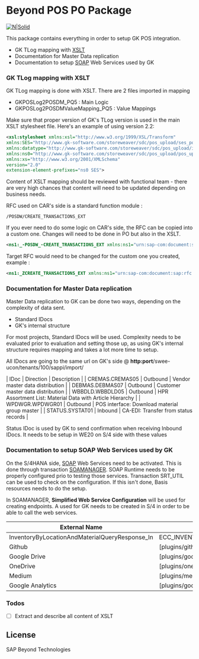 # Beyond POS PO Package

[![N|Solid](https://www.beyondtechnologies.com/wp-content/themes/beyond/images/beyond.png)](https://www.beyondtechnologies.com/)

This package contains everything in order to setup GK POS integration.

  - GK TLog mapping with [XSLT]
  - Documentation for Master Data replication
  - Documentation to setup [SOAP] Web Services used by GK

### GK TLog mapping with XSLT

GK TLog mapping is done with XSLT. There are 2 files imported in mapping 
- GKPOSLog2POSDM_PQ5 : Main Logic
- GKPOSLog2POSDMValueMapping_PQ5 : Value Mappings

Make sure that proper version of GK's TLog version is used in the main XSLT stylesheet file. Here's an example of using version 2.2:

```xml
<xsl:stylesheet xmlns:xsl="http://www.w3.org/1999/XSL/Transform"
xmlns:SES="http://www.gk-software.com/storeweaver/sdc/pos_upload/ses_pos_upload/2.2"
xmlns:datatype="http://www.gk-software.com/storeweaver/sdc/pos_upload/ixr_datatypes/2.2"
xmlns:ns0="http://www.gk-software.com/storeweaver/sdc/pos_upload/pos_upload/2.2" 
xmlns:xs="http://www.w3.org/2001/XMLSchema" 
version="2.0" 
extension-element-prefixes="ns0 SES">
```

Content of XSLT mapping should be reviewed with functional team - there are very high chances that content will need to be updated depending on business needs.

RFC used on CAR's side is a standard function module : 
```abap
/POSDW/CREATE_TRANSACTIONS_EXT 
```

If you ever need to do some logic on CAR's side, the RFC can be copied into a custom one. Changes will need to be done in PO but also in the XSLT. 
```xml
<ns1:_-POSDW_-CREATE_TRANSACTIONS_EXT xmlns:ns1="urn:sap-com:document:sap:rfc:functions">
```
Target RFC would need to be changed for the custom one you created, example : 
```xml
<ns1:_ZCREATE_TRANSACTIONS_EXT xmlns:ns1="urn:sap-com:document:sap:rfc:functions">
```


### Documentation for Master Data replication

Master Data replication to GK can be done two ways, depending on the complexity of data sent. 
 - Standard IDocs
 - GK's internal structure

For most projects, Standard IDocs will be used. Complexity needs to be evaluated prior to evaluation and setting those up, as using GK's internal structure requires mapping and takes a lot more time to setup.

All IDocs are going to the same url on GK's side @ **http:port**/swee-ucon/tenants/100/sappi/import/

| IDoc | Direction | Description | 
| CREMAS.CREMAS05 | Outbound | Vendor master data distribution |
| DEBMAS.DEBMAS07 | Outbound | Customer master data distribution |
| WBBDLD.WBBDLD05 | Outbound | HPR Assortment List: Material Data with Article Hierarchy |
| WPDWGR.WPDWGR01 | Outbound | POS interface: Download material group master |
| STATUS.SYSTAT01 | Inbound | CA-EDI: Transfer from status records |

Status IDoc is used by GK to send confirmation when receiving Inbound IDocs. It needs to be setup in WE20 on S/4 side with these values



### Documentation to setup SOAP Web Services used by GK

On the S/4HANA side, [SOAP] Web Services need to be activated. This is done through transaction [SOAMANAGER].
SOAP Runtime needs to be properly configured prio to testing those services. Transaction SRT_UTIL can be used to check on the configuration. 
If this isn't done, Basis resources needs to do the setup.

In SOAMANAGER, **Simplified Web Service Configuration** will be used for creating endpoints. A used for GK needs to be created in S/4 in order to be able to call the web services.


| External Name| Internal Name | Endpoint (HTTP/HTTPS) |
| ------ | ------ | ------ |
| InventoryByLocationAndMaterialQueryResponse_In | 	ECC_INVENTORY002QR |**host:port**/sap/bc/srt/scs/sap/ecc_inventory002qr |
| Github | [plugins/github/README.md] |
| Google Drive | [plugins/googledrive/README.md] |
| OneDrive | [plugins/onedrive/README.md] |
| Medium | [plugins/medium/README.md] |
| Google Analytics | [plugins/googleanalytics/README.md] |


### Todos

 - [ ] Extract and describe all content of XSLT

License
----

SAP
Beyond Technologies


[//]: # (These are reference links used in the body of this note and get stripped out when the markdown processor does its job. There is no need to format nicely because it shouldn't be seen. Thanks SO - http://stackoverflow.com/questions/4823468/store-comments-in-markdown-syntax)


   [XSLT]: <https://developer.mozilla.org/en-US/docs/Web/XSLT>
   [SOAP]: <https://www.service-architecture.com/articles/web-services/soap.html>
   [SOAMANAGER]: <https://help.sap.com/doc/saphelp_nw73ehp1/7.31.19/en-US/b0/787748cf3a4200bb1ba32a62aa8519/frameset.htm>
   [df1]: <http://daringfireball.net/projects/markdown/>


